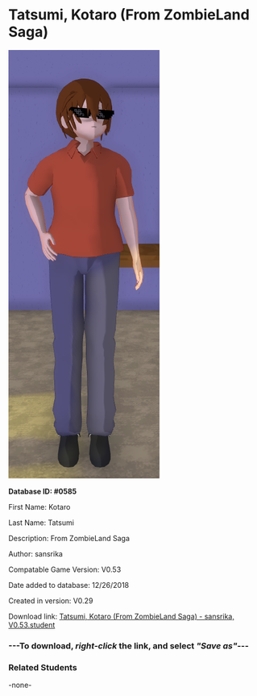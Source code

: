 # Tatsumi, Kotaro (From ZombieLand Saga)

<img src="../../Files/Images/Tatsumi, Kotaro (From ZombieLand Saga).png" title="Tatsumi, Kotaro (From ZombieLand Saga) - sansrika, V0.53">

**Database ID: #0585**

First Name: Kotaro

Last Name: Tatsumi

Description: From ZombieLand Saga

Author: sansrika

Compatable Game Version: V0.53

Date added to database: 12/26/2018

Created in version: V0.29

Download link: <a href="https://raw.githubusercontent.com/Arbiter1223/Daigaku-Gurashi-Custom-Students/master/Files/Student%20Files/Tatsumi%2C%20Kotaro%20(From%20ZombieLand%20Saga)%20-%20sansrika%2C%20V0.53.student">Tatsumi, Kotaro (From ZombieLand Saga) - sansrika, V0.53.student</a>

### ---**To download, _right-click_ the link, and select _"Save as"_**---

### Related Students

-none-

